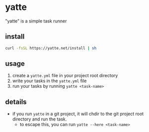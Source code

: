 # yatte

"yatte" is a simple task runner

## install

```sh
curl -fsSL https://yatte.net/install | sh
```

## usage

1. create a `yatte.yml` file in your project root directory
2. write your tasks in the `yatte.yml` file
3. run your tasks by running `yatte <task-name>`

## details

- if you run `yatte` in a git project, it will chdir to the git project root directory and run the task.
  - to escape this, you can run `yatte --here <task-name>`
